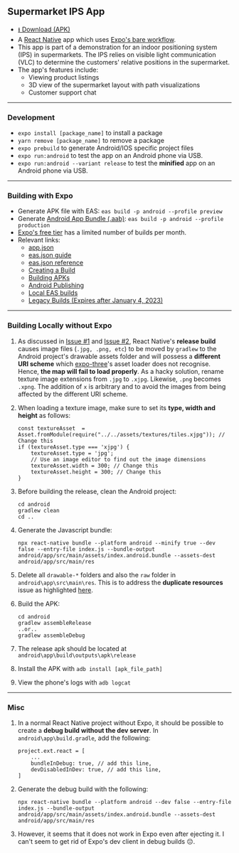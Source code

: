 ## Supermarket IPS App
* [⭳ Download (APK)](https://github.com/FongYoong/supermarket_ips_app/releases/latest/download/app-release.apk)
* A [React Native](https://reactnative.dev/) app which uses [Expo's bare workflow](https://docs.expo.dev/introduction/managed-vs-bare/#bare-workflow).
* This app is part of a demonstration for an indoor positioning system (IPS) in supermarkets. The IPS relies on visible light communication (VLC) to determine the customers' relative positions in the supermarket.
* The app's features include:
    - Viewing product listings
    * 3D view of the supermarket layout with path visualizations
    * Customer support chat

***

### Development
* `expo install [package_name]` to install a package
* `yarn remove [package_name]` to remove a package
* `expo prebuild` to generate Android/IOS specific project files
* `expo run:android` to test the app on an Android phone via USB.
* `expo run:android --variant release` to test the **minified** app on an Android phone via USB.

***

### Building with Expo
* Generate APK file with EAS:
    `eas build -p android --profile preview` 
* Generate [Android App Bundle (.aab)](https://developer.android.com/guide/app-bundle):
    `eas build -p android --profile production`
* [Expo's free tier](https://expo.dev/pricing) has a limited number of builds per month.
* Relevant links:
    - [app.json](https://docs.expo.dev/versions/latest/config/app)
    - [eas.json guide](https://docs.expo.dev/build/eas-json/)
    - [eas.json reference](https://docs.expo.dev/build-reference/eas-json)
    - [Creating a Build](https://docs.expo.dev/build/setup/)
    - [Building APKs](https://docs.expo.dev/build-reference/apk/)
    - [Android Publishing](https://docs.expo.dev/submit/android/)
    - [Local EAS builds](https://docs.expo.dev/build-reference/local-builds/)
    - [Legacy Builds (Expires after January 4, 2023)](https://docs.expo.dev/archive/classic-updates/building-standalone-apps/)

***

### Building Locally without Expo

1. As discussed in [Issue #1](https://github.com/expo/expo-three/issues/185#issuecomment-732161813) and [Issue #2](https://github.com/expo/expo-three/issues/225), React Native's **release build** causes image files (`.jpg, .png, etc`) to be moved by `gradlew` to  the Android project's drawable assets folder and will possess a **different URI scheme** which [expo-three](https://github.com/expo/expo-three)'s asset loader does not recognise. Hence, **the map will fail to load properly**. As a hacky solution, rename texture image extensions from `.jpg` to `.xjpg`. Likewise, `.png` becomes `.xpng`. The addition of `x` is arbitrary and to avoid the images from being affected by the different URI scheme.

2. When loading a texture image, make sure to set its **type, width and height** as follows:
    ```
    const textureAsset  = Asset.fromModule(require("../../assets/textures/tiles.xjpg")); // Change this
    if (textureAsset.type === 'xjpg') {
        textureAsset.type = 'jpg';
        // Use an image editor to find out the image dimensions
        textureAsset.width = 300; // Change this
        textureAsset.height = 300; // Change this
    }
    ```

3. Before building the release, clean the Android project:
    ```
    cd android
    gradlew clean
    cd ..
    ```

4. Generate the Javascript bundle:
    ```
    npx react-native bundle --platform android --minify true --dev false --entry-file index.js --bundle-output android/app/src/main/assets/index.android.bundle --assets-dest android/app/src/main/res
    ```

5. Delete all `drawable-*` folders and also the `raw` folder in `android\app\src\main\res`. This is to address the **duplicate resources** issue as highlighted [here](https://stackoverflow.com/questions/53239705/react-native-error-duplicate-resources-android).

6. Build the APK:
    ```
    cd android
    gradlew assembleRelease
    ..or..
    gradlew assembleDebug
    ```
7. The release apk should be located at `android\app\build\outputs\apk\release`
8. Install the APK with `adb install [apk_file_path]`
9. View the phone's logs with `adb logcat`

***

### Misc
1. In a normal React Native project without Expo, it should be possible to create a **debug build without the dev server**. In `android\app\build.gradle`, add the following:
    ```
    project.ext.react = [
        ...
        bundleInDebug: true, // add this line,
        devDisabledInDev: true, // add this line,
    ]
    ```
2. Generate the debug build with the following:
    ```
    npx react-native bundle --platform android --dev false --entry-file index.js --bundle-output android/app/src/main/assets/index.android.bundle --assets-dest android/app/src/main/res
    ```
3. However, it seems that it does not work in Expo even after ejecting it. I can't seem to get rid of Expo's dev client in debug builds 😔.
